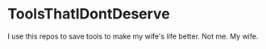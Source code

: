 # ToolsThatIDontDeserve
I use this repos to save tools to make my wife's life better. Not me. My wife.
